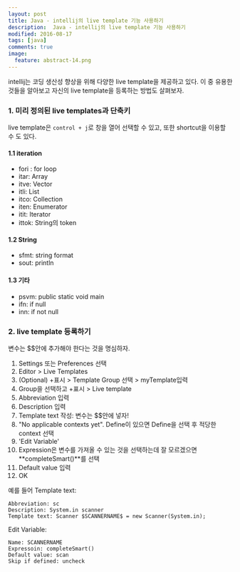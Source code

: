 ```yaml
---
layout: post
title: Java - intellij의 live template 기능 사용하기 
description:  Java - intellij의 live template 기능 사용하기 
modified: 2016-08-17
tags: [java]
comments: true
image:
  feature: abstract-14.png
---
```

intellij는 코딩 생산성 향상을 위해 다양한 live template을 제공하고 있다. 이 중 유용한 것들을 알아보고 자신의 live template을 등록하는 방법도 살펴보자. 

### 1. 미리 정의된 live templates과 단축키

live template은 `control + j`로 창을 열어 선택할 수 있고, 또한 shortcut을 이용할 수 도 있다. 

#### 1.1 iteration

- fori : for loop
- itar: Array
- itve: Vector
- itli: List
- itco: Collection
- iten: Enumerator
- itit: Iterator
- ittok: String의 token

#### 1.2 String

- sfmt: string format
- sout: println

#### 1.3 기타 

- psvm: public static void main
- ifn: if null
- inn: if not null

### 2. live template 등록하기 

변수는 $$안에 추가해야 한다는 것을 명심하자. 

1. Settings 또는 Preferences 선택
2. Editor > Live Templates
3. (Optional) +표시 > Template Group 선택 > myTemplate입력
4. Group을 선택하고 +표시 > Live template
5. Abbreviation 입력
6. Description 입력
7. Template text 작성: 변수는 $$안에 넣자!
8. "No applicable contexts yet". Define이 있으면 Define을 선택 후 적당한 context 선택
9. 'Edit Variable'
10. Expression은 변수를 가져올 수 있는 것을 선택하는데 잘 모르겠으면 **completeSmart()**를 선택
11. Default value 입력
12. OK 

예를 들어 Template text:  

```
Abbreviation: sc
Description: System.in scanner
Template text: Scanner $SCANNERNAME$ = new Scanner(System.in);
```

Edit Variable:

```
Name: SCANNERNAME
Expressoin: completeSmart()
Default value: scan
Skip if defined: uncheck
```

